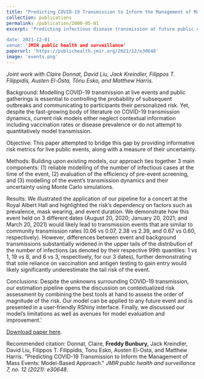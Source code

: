 ```yaml
---
title: "Predicting COVID-19 Transmission to Inform the Management of Mass Events: Model-Based Approach"
collection: publications
permalink: /publication/2000-05-01
excerpt: 'Predicting infectious disease transmission at future public events is a highly uncertain process. In the context of the COVID-19 pandemic, we aimed to systematize the process by 1) reliably model the infectious proportion of participants at a future event, 2) evaluate the efficiency of pre-event screening protocols, and 3) model an event’s transmission dynamics and uncertainty using Monte Carlo simulations. Illustrating the process on a hypothetical concert at the Royal Albert Hall, we tested the effect of factors such as mask wearing, participant reduction, antigen test screening, and delaying the event. Our model is available as a user-friendly RShiny interface and can give event organizers and participants alike an rough understanding of the infection risks associated with attending public events.

date: 2021-12-01
venue: 'JMIR public health and surveillance'
paperurl: 'https://publichealth.jmir.org/2021/12/e30648'
image: 'events.png'
---
```

*Joint work with  Claire Donnat, David Liu, Jack Kreindler, Filippos T. Filippidis, Austen El-Osta, Tõnu Esko, and Matthew Harris.*

Background:
Modelling COVID-19 transmission at live events and public gatherings is essential to controlling the probability of subsequent outbreaks and communicating to participants their personalized risk. Yet, despite the fast-growing body of literature on COVID-19 transmission dynamics, current risk models either neglect contextual information including vaccination rates or disease prevalence or do not attempt to quantitatively model transmission.

Objective:
This paper attempted to bridge this gap by providing informative risk metrics for live public events, along with a measure of their uncertainty.

Methods:
Building upon existing models, our approach ties together 3 main components: (1) reliable modelling of the number of infectious cases at the time of the event, (2) evaluation of the efficiency of pre-event screening, and (3) modelling of the event’s transmission dynamics and their uncertainty using Monte Carlo simulations.

Results:
We illustrated the application of our pipeline for a concert at the Royal Albert Hall and highlighted the risk’s dependency on factors such as prevalence, mask wearing, and event duration. We demonstrate how this event held on 3 different dates (August 20, 2020; January 20, 2021; and March 20, 2021) would likely lead to transmission events that are similar to community transmission rates (0.06 vs 0.07, 2.38 vs 2.39, and 0.67 vs 0.60, respectively). However, differences between event and background transmissions substantially widened in the upper tails of the distribution of the number of infections (as denoted by their respective 99th quantiles: 1 vs 1, 19 vs 8, and 6 vs 3, respectively, for our 3 dates), further demonstrating that sole reliance on vaccination and antigen testing to gain entry would likely significantly underestimate the tail risk of the event.

Conclusions:
Despite the unknowns surrounding COVID-19 transmission, our estimation pipeline opens the discussion on contextualized risk assessment by combining the best tools at hand to assess the order of magnitude of the risk. Our model can be applied to any future event and is presented in a user-friendly RShiny interface. Finally, we discussed our model’s limitations as well as avenues for model evaluation and improvement.'

[Download paper here](https://publichealth.jmir.org/2021/12/e30648).



Recommended citation: Donnat, Claire, __Freddy Bunbury,__ Jack Kreindler, David Liu, Filippos T. Filippidis, Tonu Esko, Austen El-Osta, and Matthew Harris. "Predicting COVID-19 Transmission to Inform the Management of Mass Events: Model-Based Approach." <i> JMIR public health and surveillance 7, no. 12 (2021): e30648</i>.
